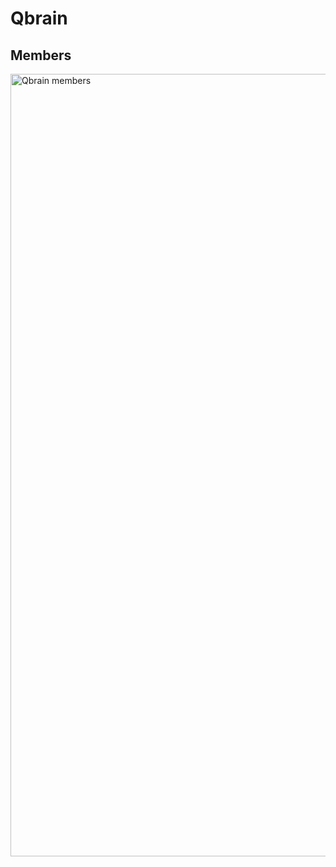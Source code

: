# Qbrain
## Members
<img width="1252" alt="Qbrain members" src="https://user-images.githubusercontent.com/43903969/175964379-019b1392-7f0e-4a2c-be00-7638fd318eb4.png">
